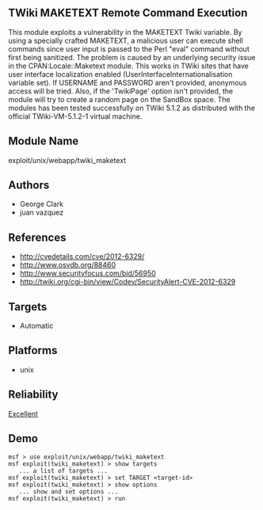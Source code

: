 ## TWiki MAKETEXT Remote Command Execution

This module exploits a vulnerability in the MAKETEXT Twiki 
variable. By using a specially crafted MAKETEXT, a malicious 
user can execute shell commands since user input is passed 
to the Perl "eval" command without first being sanitized. 
The problem is caused by an underlying security issue in the 
CPAN:Locale::Maketext module. This works in TWiki sites that 
have user interface localization enabled 
(UserInterfaceInternationalisation variable set). If 
USERNAME and PASSWORD aren't provided, anonymous access will 
be tried. Also, if the 'TwikiPage' option isn't provided, 
the module will try to create a random page on the SandBox 
space. The modules has been tested successfully on TWiki 
5.1.2 as distributed with the official TWiki-VM-5.1.2-1 
virtual machine.


## Module Name
exploit/unix/webapp/twiki_maketext

## Authors
* George Clark
* juan vazquez


## References
* http://cvedetails.com/cve/2012-6329/
* http://www.osvdb.org/88460
* http://www.securityfocus.com/bid/56950
* http://twiki.org/cgi-bin/view/Codev/SecurityAlert-CVE-2012-6329



## Targets
* Automatic


## Platforms
* unix

## Reliability
[Excellent](https://github.com/rapid7/metasploit-framework/wiki/Exploit-Ranking)

## Demo

```
msf > use exploit/unix/webapp/twiki_maketext
msf exploit(twiki_maketext) > show targets
   ... a list of targets ...
msf exploit(twiki_maketext) > set TARGET <target-id>
msf exploit(twiki_maketext) > show options
   ... show and set options ...
msf exploit(twiki_maketext) > run
```
    
    